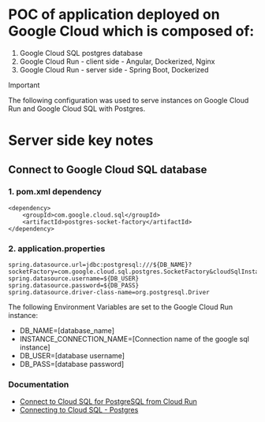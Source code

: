 # POC of application deployed on Google Cloud which is composed of:
1. Google Cloud SQL postgres database
2. Google Cloud Run - client side - Angular, Dockerized, Nginx
3. Google Cloud Run - server side - Spring Boot, Dockerized

> [!IMPORTANT]
> The following configuration was used to serve instances on Google Cloud Run and Google Cloud SQL with Postgres.

# Server side key notes
## Connect to Google Cloud SQL database
### 1. pom.xml dependency
```
<dependency>
	<groupId>com.google.cloud.sql</groupId>
	<artifactId>postgres-socket-factory</artifactId>
</dependency>
```
### 2. application.properties
```
spring.datasource.url=jdbc:postgresql:///${DB_NAME}?socketFactory=com.google.cloud.sql.postgres.SocketFactory&cloudSqlInstance=${INSTANCE_CONNECTION_NAME}
spring.datasource.username=${DB_USER}
spring.datasource.password=${DB_PASS}
spring.datasource.driver-class-name=org.postgresql.Driver
```
The following Environment Variables are set to the Google Cloud Run instance:
- DB_NAME=[database_name]
- INSTANCE_CONNECTION_NAME=[Connection name of the google sql instance]
- DB_USER=[database username]
- DB_PASS=[database password]

### Documentation
- [Connect to Cloud SQL for PostgreSQL from Cloud Run](https://cloud.google.com/sql/docs/postgres/connect-instance-cloud-run)  
- [Connecting to Cloud SQL - Postgres](https://github.com/GoogleCloudPlatform/java-docs-samples/blob/main/cloud-sql/postgres/servlet/README.md)
